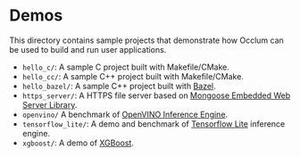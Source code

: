 # Demos

This directory contains sample projects that demonstrate how Occlum can be used to build and run user applications.

* `hello_c/`: A sample C project built with Makefile/CMake.
* `hello_cc/`: A sample C++ project built with Makefile/CMake.
* `hello_bazel/`: A sample C++ project built with [Bazel](https://bazel.build).
* `https_server/`: A HTTPS file server based on [Mongoose Embedded Web Server Library](https://github.com/cesanta/mongoose).
* `openvino/` A benchmark of [OpenVINO Inference Engine](https://docs.openvinotoolkit.org/2019_R3/_docs_IE_DG_inference_engine_intro.html).
* `tensorflow_lite/`: A demo and benchmark of [Tensorflow Lite](https://www.tensorflow.org/lite) inference engine.
* `xgboost/`: A demo of [XGBoost](https://xgboost.readthedocs.io/en/latest/).
